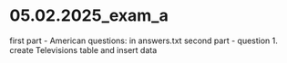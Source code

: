 # 05.02.2025_exam_a
first part - American questions: in answers.txt
second part - question 1. create Televisions table and insert data 

